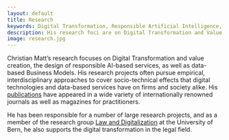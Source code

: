 ```yaml
---
layout: default
title: Research
keywords: Digital Transformation, Responsible Artificial Intelligence, Data-based Services
description: His research foci are on Digital Transformation and Value Creation, Responsible Artificial Intelligence and Data-based Services.
image: research.jpg
---
```


Christian Matt’s research focuses on Digital Transformation and value creation, the design of responsible AI-based services,
as well as data-based Business Models. His research projects often pursue empirical, interdisciplinary approaches to cover 
socio-technical effects that digital technologies and data-based services have on firms and society alike. His 
<a class=link target=_blank href="https://www.iwi.unibe.ch/ueber_uns/personen/prof_dr_matt_christian/index_ger.html#pane500369">publications<i class="bi bi-box-arrow-up-right icon"></i></a>
have appeared in a wide variety of internationally renowned journals as well as magazines for practitioners.

He has been responsible for a number of large research projects, and as a member of the research group 
<a class=link target=_blank href="https://www.digitallaw.unibe.ch/index_eng.html">Law and Digitalization<i class="bi bi-box-arrow-up-right icon"></i></a>
at the University of Bern, he also supports the digital transformation in the legal field.


